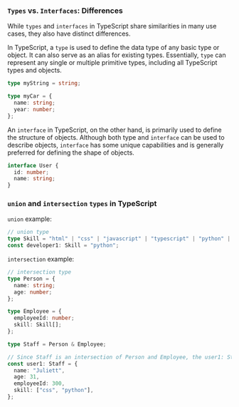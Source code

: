 ### `Types` vs. `Interfaces`: Differences

While `types` and `interfaces` in TypeScript share similarities in many use cases, they also have distinct differences.

In TypeScript, a `type` is used to define the data type of any basic type or object. It can also serve as an alias for existing types. Essentially, `type` can represent any single or multiple primitive types, including all TypeScript types and objects.

```typescript
type myString = string;

type myCar = {
  name: string;
  year: number;
};
```

An `interface` in TypeScript, on the other hand, is primarily used to define the structure of objects. Although both type and `interface` can be used to describe objects, `interface` has some unique capabilities and is generally preferred for defining the shape of objects.

```typescript
interface User {
  id: number;
  name: string;
}
```

### `union` and `intersection` `types` in TypeScript

`union` example:

```typescript
// union type
type Skill = "html" | "css" | "javascript" | "typescript" | "python" | "go";
const developer1: Skill = "python";
```

`intersection` example:

```typescript
// intersection type
type Person = {
  name: string;
  age: number;
};

type Employee = {
  employeeId: number;
  skill: Skill[];
};

type Staff = Person & Employee;

// Since Staff is an intersection of Person and Employee, the user1: Staff object must contain all the fields from both types.
const user1: Staff = {
  name: "Juliett",
  age: 31,
  employeeId: 300,
  skill: ["css", "python"],
};
```
